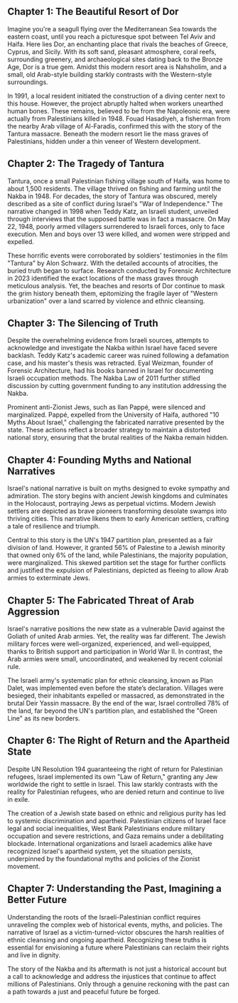 
## Chapter 1: The Beautiful Resort of Dor

Imagine you're a seagull flying over the Mediterranean Sea towards the eastern coast, until you reach a picturesque spot between Tel Aviv and Haifa. Here lies Dor, an enchanting place that rivals the beaches of Greece, Cyprus, and Sicily. With its soft sand, pleasant atmosphere, coral reefs, surrounding greenery, and archaeological sites dating back to the Bronze Age, Dor is a true gem. Amidst this modern resort area is Nahsholim, and a small, old Arab-style building starkly contrasts with the Western-style surroundings. 

In 1991, a local resident initiated the construction of a diving center next to this house. However, the project abruptly halted when workers unearthed human bones. These remains, believed to be from the Napoleonic era, were actually from Palestinians killed in 1948. Fouad Hasadiyeh, a fisherman from the nearby Arab village of Al-Faradis, confirmed this with the story of the Tantura massacre. Beneath the modern resort lie the mass graves of Palestinians, hidden under a thin veneer of Western development.

## Chapter 2: The Tragedy of Tantura

Tantura, once a small Palestinian fishing village south of Haifa, was home to about 1,500 residents. The village thrived on fishing and farming until the Nakba in 1948. For decades, the story of Tantura was obscured, merely described as a site of conflict during Israel's "War of Independence." The narrative changed in 1998 when Teddy Katz, an Israeli student, unveiled through interviews that the supposed battle was in fact a massacre. On May 22, 1948, poorly armed villagers surrendered to Israeli forces, only to face execution. Men and boys over 13 were killed, and women were stripped and expelled.

These horrific events were corroborated by soldiers' testimonies in the film "Tantura" by Alon Schwarz. With the detailed accounts of atrocities, the buried truth began to surface. Research conducted by Forensic Architecture in 2023 identified the exact locations of the mass graves through meticulous analysis. Yet, the beaches and resorts of Dor continue to mask the grim history beneath them, epitomizing the fragile layer of "Western urbanization" over a land scarred by violence and ethnic cleansing.

## Chapter 3: The Silencing of Truth

Despite the overwhelming evidence from Israeli sources, attempts to acknowledge and investigate the Nakba within Israel have faced severe backlash. Teddy Katz's academic career was ruined following a defamation case, and his master's thesis was retracted. Eyal Weizman, founder of Forensic Architecture, had his books banned in Israel for documenting Israeli occupation methods. The Nakba Law of 2011 further stifled discussion by cutting government funding to any institution addressing the Nakba.

Prominent anti-Zionist Jews, such as Ilan Pappé, were silenced and marginalized. Pappé, expelled from the University of Haifa, authored "10 Myths About Israel," challenging the fabricated narrative presented by the state. These actions reflect a broader strategy to maintain a distorted national story, ensuring that the brutal realities of the Nakba remain hidden.

## Chapter 4: Founding Myths and National Narratives

Israel's national narrative is built on myths designed to evoke sympathy and admiration. The story begins with ancient Jewish kingdoms and culminates in the Holocaust, portraying Jews as perpetual victims. Modern Jewish settlers are depicted as brave pioneers transforming desolate swamps into thriving cities. This narrative likens them to early American settlers, crafting a tale of resilience and triumph.

Central to this story is the UN's 1947 partition plan, presented as a fair division of land. However, it granted 56% of Palestine to a Jewish minority that owned only 6% of the land, while Palestinians, the majority population, were marginalized. This skewed partition set the stage for further conflicts and justified the expulsion of Palestinians, depicted as fleeing to allow Arab armies to exterminate Jews.

## Chapter 5: The Fabricated Threat of Arab Aggression

Israel's narrative positions the new state as a vulnerable David against the Goliath of united Arab armies. Yet, the reality was far different. The Jewish military forces were well-organized, experienced, and well-equipped, thanks to British support and participation in World War II. In contrast, the Arab armies were small, uncoordinated, and weakened by recent colonial rule.

The Israeli army's systematic plan for ethnic cleansing, known as Plan Dalet, was implemented even before the state’s declaration. Villages were besieged, their inhabitants expelled or massacred, as demonstrated in the brutal Deir Yassin massacre. By the end of the war, Israel controlled 78% of the land, far beyond the UN's partition plan, and established the "Green Line" as its new borders.

## Chapter 6: The Right of Return and the Apartheid State

Despite UN Resolution 194 guaranteeing the right of return for Palestinian refugees, Israel implemented its own "Law of Return," granting any Jew worldwide the right to settle in Israel. This law starkly contrasts with the reality for Palestinian refugees, who are denied return and continue to live in exile.

The creation of a Jewish state based on ethnic and religious purity has led to systemic discrimination and apartheid. Palestinian citizens of Israel face legal and social inequalities, West Bank Palestinians endure military occupation and severe restrictions, and Gaza remains under a debilitating blockade. International organizations and Israeli academics alike have recognized Israel's apartheid system, yet the situation persists, underpinned by the foundational myths and policies of the Zionist movement.

## Chapter 7: Understanding the Past, Imagining a Better Future

Understanding the roots of the Israeli-Palestinian conflict requires unraveling the complex web of historical events, myths, and policies. The narrative of Israel as a victim-turned-victor obscures the harsh realities of ethnic cleansing and ongoing apartheid. Recognizing these truths is essential for envisioning a future where Palestinians can reclaim their rights and live in dignity.

The story of the Nakba and its aftermath is not just a historical account but a call to acknowledge and address the injustices that continue to affect millions of Palestinians. Only through a genuine reckoning with the past can a path towards a just and peaceful future be forged.